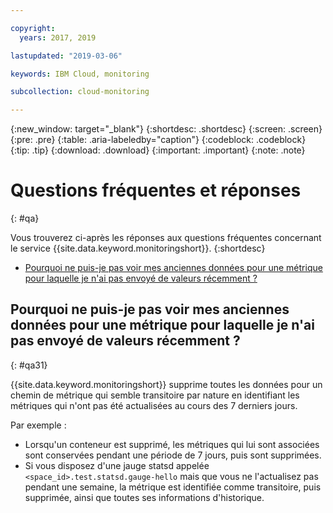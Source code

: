 ```yaml
---

copyright:
  years: 2017, 2019

lastupdated: "2019-03-06"

keywords: IBM Cloud, monitoring

subcollection: cloud-monitoring

---
```


{:new_window: target="_blank"}
{:shortdesc: .shortdesc}
{:screen: .screen}
{:pre: .pre}
{:table: .aria-labeledby="caption"}
{:codeblock: .codeblock}
{:tip: .tip}
{:download: .download}
{:important: .important}
{:note: .note}



# Questions fréquentes et réponses
{: #qa}

Vous trouverez ci-après les réponses aux questions fréquentes concernant le service {{site.data.keyword.monitoringshort}}. 
{:shortdesc}

* [Pourquoi ne puis-je pas voir mes anciennes données pour une métrique pour laquelle je n'ai pas envoyé de valeurs récemment ?](#qa31)


## Pourquoi ne puis-je pas voir mes anciennes données pour une métrique pour laquelle je n'ai pas envoyé de valeurs récemment ?
{: #qa31}

{{site.data.keyword.monitoringshort}} supprime toutes les données pour un chemin de métrique qui semble transitoire par nature en identifiant les métriques qui n'ont pas été actualisées au cours des 7 derniers jours. 

Par exemple :

* Lorsqu'un conteneur est supprimé, les métriques qui lui sont associées sont conservées pendant une période de 7 jours, puis sont supprimées.
* Si vous disposez d'une jauge statsd appelée `<space_id>.test.statsd.gauge-hello` mais que vous ne l'actualisez pas pendant une semaine, la métrique est identifiée comme transitoire, puis supprimée, ainsi que toutes ses informations d'historique. 

